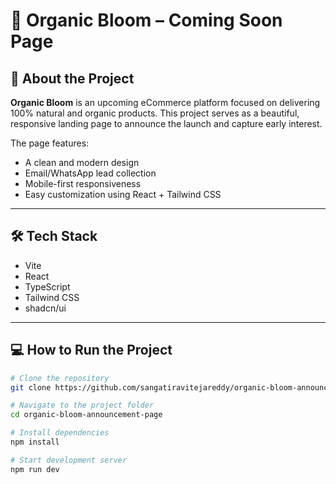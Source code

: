 # 🌿 Organic Bloom – Coming Soon Page

## 🚀 About the Project

**Organic Bloom** is an upcoming eCommerce platform focused on delivering 100% natural and organic products. This project serves as a beautiful, responsive landing page to announce the launch and capture early interest.

The page features:
- A clean and modern design
- Email/WhatsApp lead collection
- Mobile-first responsiveness
- Easy customization using React + Tailwind CSS

---

## 🛠️ Tech Stack

- Vite
- React
- TypeScript
- Tailwind CSS
- shadcn/ui

---

## 💻 How to Run the Project

```bash
# Clone the repository
git clone https://github.com/sangatiravitejareddy/organic-bloom-announcement-page.git

# Navigate to the project folder
cd organic-bloom-announcement-page

# Install dependencies
npm install

# Start development server
npm run dev


